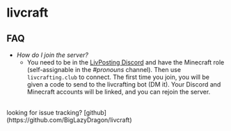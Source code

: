 # livcraft
## FAQ
- *How do I join the server?*
  - You need to be in the [LivPosting Discord](https://discord.gg/9s7TvFx) and have the Minecraft role (self-assignable in the *#pronouns* channel). Then use `livcrafting.club` to connect. The first time you join, you will be given a code to send to the livcrafting bot (DM it). Your Discord and Minecraft accounts will be linked, and you can rejoin the server.
<br>
looking for issue tracking? [github](https://github.com/BigLazyDragon/livcraft)
